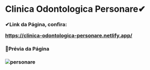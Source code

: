  <h1>Clinica Odontologica Personare✔
 
 <h3> ✔Link da Página, confira:

 https://clinica-odontologica-personare.netlify.app/
 
<h3> 📌Prévia da Página<h3>
 
 
![personare](https://user-images.githubusercontent.com/97356148/151200650-b871eb5e-b6c6-4ee8-891a-7c590e139e29.png)
     </div>
